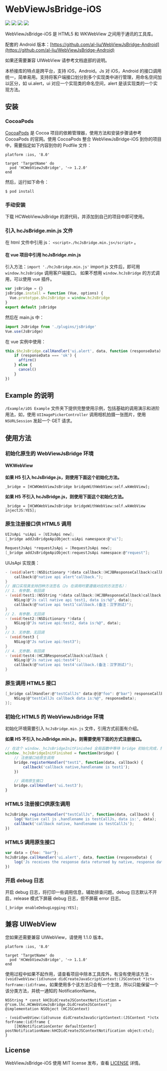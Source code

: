 # WebViewJsBridge-iOS

[![](https://img.shields.io/badge/build-pass-green)](https://github.com/al-liu/WebViewJsBridge-iOS) [![](https://img.shields.io/badge/language-Objective--C-brightgreen)](https://github.com/al-liu/WebViewJsBridge-iOS) [![](https://img.shields.io/cocoapods/p/HCWebViewJsBridge)](https://github.com/al-liu/WebViewJsBridge-iOS) [![](https://img.shields.io/github/license/al-liu/WebViewJsBridge-iOS)](./LICENSE)

WebViewJsBridge-iOS 是 HTML5 和 WKWebView 之间用于通讯的工具库。

配套的 Android 版本：[https://github.com/al-liu/WebViewJsBridge-Android](https://github.com/al-liu/WebViewJsBridge-Android)

如果还需要兼容 UIWebView 请参考文档底部的说明。

本桥接库的特点是跨平台，支持 iOS，Android。Js 对 iOS，Android 的接口调用统一，简单易用。支持将客户端接口划分到多个实现类中进行管理，用命名空间加以区分，如 ui.alert，ui 对应一个实现类的命名空间，alert 是该实现类的一个实现方法。

## 安装

### CocoaPods
[CocoaPods](https://cocoapods.org/) 是 Cocoa 项目的依赖管理器，使用方法和安装步骤请参考 CocoaPods 的官网。使用 CocoaPods 整合 WebViewJsBridge-iOS 到你的项目中，需要指定如下内容到你的 Podfile 文件：

```oc
platform :ios, '8.0'

target 'TargetName' do
  pod 'HCWebViewJsBridge', '~> 1.2.0'
end
```

然后，运行如下命令：

```oc
$ pod install
```

### 手动安装
下载 HCWebViewJsBridge 的源代码，并添加到自己的项目中即可使用。

### 引入 hcJsBridge.min.js 文件
在 html 文件中引用 js： `<script>./hcJsBridge.min.js</script>` 。

#### 在 vue 项目中引用 hcJsBridge.min.js
引入方法：`import './hcJsBridge.min.js'`
import js 文件后，即可用 `window.hcJsBridge` 调用客户端接口。
如果不想用 `window.hcJsBridge` 的方式调用，可以使用 vue 插件。

```js
var jsBridge = {}
jsBridge.install = function (Vue, options) {
  Vue.prototype.$hcJsBridge = window.hcJsBridge
}
export default jsBridge
```

然后在 main.js 中：

```js
import JsBridge from './plugins/jsBridge'
Vue.use(JsBridge)
```

在 vue 实例中使用：

```js
this.$hcJsBridge.callHandler('ui.alert', data, function (responseData) {
    if (responseData === 'ok') {
      affirm()
    } else {
      cancel()
    }
})
```

## Example 的说明
`/Example/iOS Example` 文件夹下提供完整使用示例，包括基础的调用演示和进阶用法，如，使用 `UIImagePickerController` 调用相机拍摄一张图片，使用 `NSURLSession` 发起一个 GET 请求。

## 使用方法

### 初始化原生的 WebViewJsBridge 环境

#### WKWebView

**如果 H5 引入 hcJsBridge.js，则使用下面这个初始化方法。**

```oc
_bridge = [HCWKWebViewJsBridge bridgeWithWebView:self.wkWebView];
```

**如果 H5 不引入 hcJsBridge.js，则使用下面这个初始化方法。**

```oc
_bridge = [HCWKWebViewJsBridge bridgeWithWebView:self.wkWebView injectJS:YES];
```

### 原生注册接口供 HTML5 调用

```c
UIJsApi *uiApi = [UIJsApi new];
[_bridge addJsBridgeApiObject:uiApi namespace:@"ui"];

RequestJsApi *requestJsApi = [RequestJsApi new];
[_bridge addJsBridgeApiObject:requestJsApi namespace:@"request"];
```

UIJsApi 实现类：

```c
- (void)alert:(NSDictionary *)data callback:(HCJBResponseCallback)callback {
    callback(@"native api alert’callback.");
}
// 接口实现类支持四种方法签名（Js 在调用时要遵循对应的方法签名）：
// 1. 有参数，有回调
- (void)test1:(NSString *)data callback:(HCJBResponseCallback)callback {
    NSLog(@"Js call native api test1, data is:%@", data);
    callback(@"native api test1’callback.(备注：汉字测试)");
}
// 2. 有参数，无回调
- (void)test2:(NSDictionary *)data {
    NSLog(@"Js native api:test2, data is:%@", data);
}
// 3. 无参数，无回调
- (void)test3 {
    NSLog(@"Js native api:test3");
}
// 4. 无参数，有回调
- (void)test4:(HCJBResponseCallback)callback {
    NSLog(@"Js native api:test4");
    callback(@"native api test4'callback.(备注：汉字测试)");
}
```

### 原生调用 HTML5 接口

```c
[_bridge callHandler:@"testCallJs" data:@{@"foo": @"bar"} responseCallback:^(id  _Nonnull responseData) {
    NSLog(@"testCallJs callback data is:%@", responseData);
}];
```

### 初始化 HTML5 的 WebViewJsBridge 环境

初始化环境需要引入  `hcJsBridge.min.js` 文件，引用方式前面有介绍。

**如果 H5 不引入 hcJsBridge.min.js，则需要使用下面的方式注册接口。**

```js
// 在这个 window._hcJsBridgeInitFinished 全局函数中等待 bridge 初始化完成，然后注册接口，初始调用。
window._hcJsBridgeInitFinished = function(bridge) {
    // 注册接口给原生调用
    bridge.registerHandler("test1", function(data, callback) {
        callback('callback native,handlename is test1');
    })
    
    // 调用原生接口
    bridge.callHandler('ui.test3');
}
```

### HTML5 注册接口供原生调用

```js
hcJsBridge.registerHandler("testCallJs", function(data, callback) {
    log('Native call js ,handlename is testCallJs, data is:', data);
    callback('callback native, handlename is testCallJs');
})
```

### HTML5 调用原生接口

```js
var data = {foo: "bar"};
hcJsBridge.callHandler('ui.alert', data, function (responseData) {
    log('Js receives the response data returned by native, response data is', responseData);
})
```

### 开启 debug 日志

开启 debug 日志，将打印一些调用信息，辅助排查问题。debug 日志默认不开启，release 模式下屏蔽 debug 日志，但不屏蔽 error 日志。

```oc
[_bridge enableDebugLogging:YES];
```

## 兼容 UIWebView

您如果还需要兼容 UIWebView，请使用 1.1.0 版本。

```oc
platform :ios, '8.0'

target 'TargetName' do
  pod 'HCWebViewJsBridge', '~> 1.1.0'
end
```

使用过程中如果不起作用，请查看项目中除本工具库外，有没有使用该方法 `- (void)webView:(id)unuse didCreateJavaScriptContext:(JSContext *)ctx forFrame:(id)frame`，如果使用多个该方法只会有一个生效，所以只能保留一个该分类方法，并统一通知的 NotificationName。


```
NSString * const kHCDidCreateJSContextNotification = @"com.lhc.HCWebViewJsBridge.DidCreateJSContext";
@implementation NSObject (HCJSContext)

- (void)webView:(id)unuse didCreateJavaScriptContext:(JSContext *)ctx forFrame:(id)frame {
    [[NSNotificationCenter defaultCenter] postNotificationName:kHCDidCreateJSContextNotification object:ctx];
}
```

## License
WebViewJsBridge-iOS 使用 MIT license 发布，查看 [LICENSE](./LICENSE) 详情。


